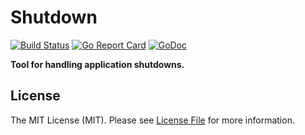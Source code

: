 # Shutdown

[![Build Status](https://img.shields.io/travis/goph/shutdown.svg?style=flat-square)](https://travis-ci.org/goph/shutdown)
[![Go Report Card](https://goreportcard.com/badge/github.com/goph/shutdown?style=flat-square)](https://goreportcard.com/report/github.com/goph/shutdown)
[![GoDoc](http://img.shields.io/badge/godoc-reference-5272B4.svg?style=flat-square)](https://godoc.org/github.com/goph/shutdown)

**Tool for handling application shutdowns.**


## License

The MIT License (MIT). Please see [License File](LICENSE) for more information.
